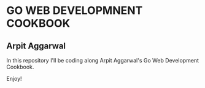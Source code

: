 # GO WEB DEVELOPMNENT COOKBOOK

## Arpit Aggarwal

In this repository I'll be coding along Arpit Aggarwal's Go Web Development Cookbook.

Enjoy!
